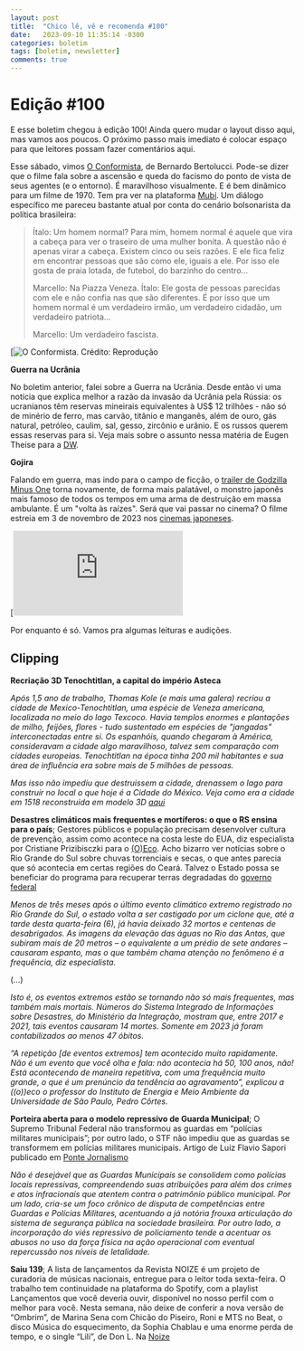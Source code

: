 ```yaml
---
layout: post
title:  "Chico lê, vê e recomenda #100"
date:   2023-09-10 11:35:14 -0300
categories: boletim
tags: [boletim, newsletter]
comments: true
---
```

# Edição #100

E esse boletim chegou à edição 100! Ainda quero mudar o layout disso aqui, mas vamos aos poucos. O próximo passo mais imediato é colocar espaço para que leitores possam fazer comentários aqui.

Esse sábado, vimos [O Conformista](https://www.imdb.com/title/tt0065571/?ref_=nv_sr_srsg_0_tt_4_nm_0_q_os%2520conformistas), de Bernardo Bertolucci. Pode-se dizer que o filme fala sobre a ascensão e queda do facismo do ponto de vista de seus agentes (e o entorno). É maravilhoso visualmente. E é bem dinâmico para um filme de 1970. Tem pra ver na plataforma [Mubi](https://mubi.com/pt/br/films/the-conformist). Um diálogo específico me pareceu bastante atual por conta do cenário bolsonarista da política brasileira: 

>Ítalo: Um homem normal? Para mim, homem normal é aquele que vira a cabeça para ver o traseiro de uma mulher bonita. A questão não é apenas virar a cabeça. Existem cinco ou seis razões. E ele fica feliz em encontrar pessoas que são como ele, iguais a ele. Por isso ele gosta de praia lotada, de futebol, do barzinho do centro...
>
> Marcello: Na Piazza Veneza.
> Ítalo: Ele gosta de pessoas parecidas com ele e não confia nas que são diferentes. É por isso que um homem normal é um verdadeiro irmão, um verdadeiro cidadão, um verdadeiro patriota...
>
> Marcello: Um verdadeiro fascista.

[![O Conformista. Crédito: Reprodução](https://estadodaarte.estadao.com.br/wp-content/uploads/2020/06/Foto-4-1024x617.jpg "Créditos: Reprodução")

**Guerra na Ucrânia**

No boletim anterior, falei sobre a Guerra na Ucrânia. Desde então vi uma notícia que explica melhor a razão da invasão da Ucrânia pela Rússia: os ucranianos têm reservas mineirais equivalentes à US$ 12 trilhões - não só de minério de ferro, mas carvão, titânio e manganês, além de ouro, gás natural, petróleo, caulim, sal, gesso, zircônio e urânio. E os russos querem essas reservas para si. Veja mais sobre o assunto nessa matéria de Eugen Theise para a [DW](https://noticias.uol.com.br/ultimas-noticias/deutschewelle/2023/08/30/a-russia-quer-drenar-a-ucrania-guerra-revela-sede-de-r-60-trilhoes-de-putin.htm). 

**Gojira**

Falando em guerra, mas indo para o campo de ficção, o [trailer de Godzilla Minus One](https://www.youtube.com/watch?v=r7DqccP1Q_4) torna novamente, de forma mais palatável, o monstro japonês mais famoso de todos os tempos em uma arma de destruição em massa ambulante. É um "volta às raízes". Será que vai passar no cinema? O filme estreia em 3 de novembro de 2023 nos [cinemas japoneses](https://www.mundoconectado.com.br/cinema/godzilla-minus-one-veja-o-novo-trailer-do-filme-que-estreia-ainda-em-2023/).

[![Gojira. Créditos: Divulgação/Toho](https://www.mundoconectado.com.br/wp-content/plugins/seox-image-magick/imagick_convert.php?width=910&height=568&format=webp&quality=91&imagick=uploads.mundoconectado.com.br/2023/09/04074656/23_09_04_073113-912x569.jpg "Créditos: Divulgação/Toho")

Por enquanto é só. Vamos pra algumas leituras e audições.

## Clipping

**Recriação 3D Tenochtitlan, a capital do império Asteca**

*Após 1,5 ano de trabalho, Thomas Kole (e mais uma galera) recriou a cidade de Mexico-Tenochtitlan, uma espécie de Veneza americana, localizada no meio do lago Texcoco. Havia templos enormes e plantações de milho, feijões, flores - tudo sustentado em espécies de "jangadas" interconectadas entre si. Os espanhóis, quando chegaram à América, consideravam a cidade algo maravilhoso, talvez sem comparação com cidades europeias. Tenochtitlan na época tinha 200 mil habitantes e sua área de influência era sobre mais de 5 milhões de pessoas.*

*Mas isso não impediu que destruissem a cidade, drenassem o lago para construir no local o que hoje é a Cidade do México. Veja como era a cidade em 1518 reconstruida em modelo 3D [aqui](https://tenochtitlan.thomaskole.nl/)*

**Desastres climáticos mais frequentes e mortíferos: o que o RS ensina para o país**; Gestores públicos e população precisam desenvolver cultura de prevenção, assim como acontece na costa leste do EUA, diz especialista por Cristiane Prizibisczki para o [(O)Eco](https://oeco.org.br/noticias/desastres-climaticos-mais-frequentes-e-mortiferos-o-que-rs-ensina-para-o-pais/). Acho bizarro ver notícias sobre o Rio Grande do Sul sobre chuvas torrenciais e secas, o que antes parecia que só acontecia em certas regiões do Ceará. Talvez o Estado possa se beneficiar do programa para recuperar terras degradadas do [governo federal](https://oeco.org.br/reportagens/brasil-quer-alavancar-recuperacao-de-terras-degradadas/) 

*Menos de três meses após o último evento climático extremo registrado no Rio Grande do Sul, o estado volta a ser castigado por um ciclone que, até a tarde desta quarta-feira (6), já havia deixado 32 mortos e centenas de desabrigados. As imagens da elevação das águas no Rio das Antas, que subiram mais de 20 metros – o equivalente a um prédio de sete andares – causaram espanto, mas o que também chama atenção no fenômeno é a frequência, diz especialista.*

(...)

*Isto é, os eventos extremos estão se tornando não só mais frequentes, mas também mais mortais. Números do Sistema Integrado de Informações sobre Desastres, do Ministério da Integração, mostram que, entre 2017 e 2021, tais eventos causaram 14 mortes. Somente em 2023 já foram contabilizados ao menos 47 óbitos.*

*“A repetição [de eventos extremos] tem acontecido muito rapidamente. Não é um evento que você olha e fala: não acontecia há 50, 100 anos, não! Está acontecendo de maneira repetitiva, com uma frequência muito grande, o que é um prenúncio da tendência ao agravamento”, explicou a ((o))eco o professor do Instituto de Energia e Meio Ambiente da Universidade de São Paulo, Pedro Côrtes.*

**Porteira aberta para o modelo repressivo de Guarda Municipal**; O Supremo Tribunal Federal não transformou as guardas em “polícias militares municipais”;  por outro lado, o STF não impediu que as guardas se transformem em polícias militares municipais. Artigo de Luiz Flavio Sapori publicado em [Ponte Jornalismo](https://ponte.org/artigo-porteira-aberta-para-o-modelo-repressivo-de-guarda-municipal/)

*Não é desejável que as Guardas Municipais se consolidem como polícias locais repressivas, compreendendo suas atribuições para além dos crimes e atos infracionais que atentem contra o patrimônio público municipal. Por um lado, cria-se um foco crônico de disputa de competências entre Guardas e Polícias Militares, acentuando a já notória frouxa articulação do sistema de segurança pública na sociedade brasileira. Por outro lado, a incorporação do viés repressivo de policiamento tende a acentuar os abusos no uso da força física na ação operacional com eventual repercussão nos níveis de letalidade.*

**Saiu 139**; A lista de lançamentos da Revista NOIZE é um projeto de curadoria de músicas nacionais, entregue para o leitor toda sexta-feira. O trabalho tem continuidade na plataforma do Spotify, com a playlist Lançamentos que você deveria ouvir, disponível no nosso perfil com o melhor para você. Nesta semana, não deixe de conferir a nova versão de “Ombrim”, de Marina Sena com Chicão do Piseiro, Roni e MTS no Beat, o disco Música do esquecimento, da Sophia Chablau e uma enorme perda de tempo, e o single “Lili”, de Don L. Na [Noize](https://noize.com.br/saiu-139-lancamentos-que-voce-deveria-ouvir)